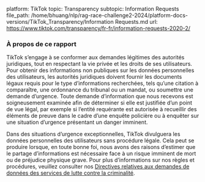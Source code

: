 platform: TikTok
topic: Transparency
subtopic: Information Requests
file_path: /home/bhuang/nlp/rag-race-challenge2-2024/platform-docs-versions/TikTok_Transparency/Information Requests.md
url: https://www.tiktok.com/transparency/fr-fr/information-requests-2020-2/


### À propos de ce rapport

TikTok s’engage à se conformer aux demandes légitimes des autorités juridiques, tout en respectant la vie privée et les droits de ses utilisateurs. Pour obtenir des informations non publiques sur les données personnelles des utilisateurs, les autorités juridiques doivent fournir les documents légaux requis pour le type d’informations recherchées, tels qu’une citation à comparaître, une ordonnance du tribunal ou un mandat, ou soumettre une demande d’urgence. Toute demande d’information que nous recevons est soigneusement examinée afin de déterminer si elle est justifiée d’un point de vue légal, par exemple si l’entité requérante est autorisée à recueillir des éléments de preuve dans le cadre d’une enquête policière ou à enquêter sur une situation d’urgence présentant un danger imminent.

Dans des situations d’urgence exceptionnelles, TikTok divulguera les données personnelles des utilisateurs sans procédure légale. Cela peut se produire lorsque, en toute bonne foi, nous avons des raisons d’estimer que le partage d’informations est nécessaire face à un risque imminent de mort ou de préjudice physique grave. Pour plus d’informations sur nos règles et procédures, veuillez consulter nos [Directives relatives aux demandes de données des services de lutte contre la criminalité](https://www.tiktok.com/legal/law-enforcement?lang=fr).